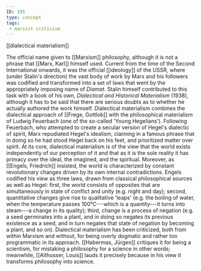 ```yaml
---
ID: 195
type: concept
tags: 
 - marxist criticism
---
```


[[dialectical materialism]]

 The
official name given to
[[Marxism]] philosophy,
although it is not a phrase that [[Marx, Karl]] himself used. Current
from the time of the Second International onwards, it was the official
[[ideology]] of the USSR,
where (under Stalin's direction) the vast body of work by Marx and his
followers was codified and transformed into a set of laws that went by
the appropriately imposing name of *Diamat*. Stalin himself contributed
to this task with a book of his own, *Dialectical and Historical
Materialism* (1938), although it has to be said that there are serious
doubts as to whether he actually authored the work himself. Dialectical
materialism combines the dialectical approach of [[Frege, Gottlob]] with the
philosophical materialism of Ludwig Feuerbach (one of the so-called
'Young Hegelians'). Following Feuerbach, who attempted to create a
secular version of Hegel's dialectic of spirit, Marx repudiated Hegel's
idealism, claiming in a famous phrase that in doing so he had stood
Hegel back on his feet, and prioritized matter over spirit. At its core,
dialectical materialism is of the view that the world exists
independently of our perception of it and that as it is the sole reality
it has primacy over the ideal, the imagined, and the spiritual.
Moreover, as [[Engels, Friedrich]] insisted, the world
is characterized by constant revolutionary changes driven by its own
internal contradictions. Engels codified his view as three laws, drawn
from classical philosophical sources as well as Hegel: first, the world
consists of opposites that are simultaneously in state of conflict and
unity (e.g. night and day); second, quantitative changes give rise to
qualitative 'leaps' (e.g. the boiling of water, when the temperature
passes 100°C---which is a quantity---it turns into steam---a change in
its quality); third, change is a process of negation (e.g. a seed
germinates into a plant, and in doing so negates its previous existence
as a seed, and in turn negates that state of negation by becoming a
plant, and so on). Dialectical materialism has been criticized, both
from within Marxism and without, for being overly dogmatic and rather
too programmatic in its approach. [[Habermas, Jürgen]] critiques it for
being a scientism, for mistaking a philosophy for a science in other
words; meanwhile, [[Althusser, Louis]] lauds it
precisely because in his view it transforms philosophy into science.
